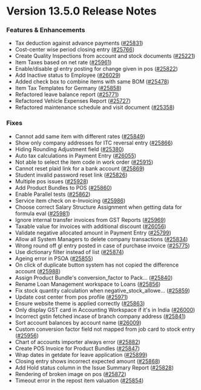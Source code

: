 # Version 13.5.0 Release Notes

### Features & Enhancements

- Tax deduction against advance payments ([#25831](https://github.com/netmanthan/Shoper/pull/25831))
- Cost-center wise period closing entry ([#25766](https://github.com/netmanthan/Shoper/pull/25766))
- Create Quality Inspections from account and stock documents ([#25221](https://github.com/netmanthan/Shoper/pull/25221))
- Item Taxes based on net rate ([#25961](https://github.com/netmanthan/Shoper/pull/25961))
- Enable/disable gl entry posting for change given in pos ([#25822](https://github.com/netmanthan/Shoper/pull/25822))
- Add Inactive status to Employee ([#26029](https://github.com/netmanthan/Shoper/pull/26029))
- Added check box to combine items with same BOM ([#25478](https://github.com/netmanthan/Shoper/pull/25478))
- Item Tax Templates for Germany ([#25858](https://github.com/netmanthan/Shoper/pull/25858))
- Refactored leave balance report ([#25771](https://github.com/netmanthan/Shoper/pull/25771))
- Refactored Vehicle Expenses Report ([#25727](https://github.com/netmanthan/Shoper/pull/25727))
- Refactored maintenance schedule and visit document ([#25358](https://github.com/netmanthan/Shoper/pull/25358))

### Fixes

- Cannot add same item with different rates ([#25849](https://github.com/netmanthan/Shoper/pull/25849))
- Show only company addresses for ITC reversal entry ([#25866](https://github.com/netmanthan/Shoper/pull/25866))
- Hiding Rounding Adjustment field ([#25380](https://github.com/netmanthan/Shoper/pull/25380))
- Auto tax calculations in Payment Entry ([#26055](https://github.com/netmanthan/Shoper/pull/26055))
- Not able to select the item code in work order ([#25915](https://github.com/netmanthan/Shoper/pull/25915))
- Cannot reset plaid link for a bank account ([#25869](https://github.com/netmanthan/Shoper/pull/25869))
- Student invalid password reset link ([#25826](https://github.com/netmanthan/Shoper/pull/25826))
- Multiple pos issues ([#25928](https://github.com/netmanthan/Shoper/pull/25928))
- Add Product Bundles to POS ([#25860](https://github.com/netmanthan/Shoper/pull/25860))
- Enable Parallel tests ([#25862](https://github.com/netmanthan/Shoper/pull/25862))
- Service item check on e-Invoicing ([#25986](https://github.com/netmanthan/Shoper/pull/25986))
- Choose correct Salary Structure Assignment when getting data for formula eval ([#25981](https://github.com/netmanthan/Shoper/pull/25981))
- Ignore internal transfer invoices from GST Reports ([#25969](https://github.com/netmanthan/Shoper/pull/25969))
- Taxable value for invoices with additional discount ([#26056](https://github.com/netmanthan/Shoper/pull/26056))
- Validate negative allocated amount in Payment Entry ([#25799](https://github.com/netmanthan/Shoper/pull/25799))
- Allow all System Managers to delete company transactions ([#25834](https://github.com/netmanthan/Shoper/pull/25834))
- Wrong round off gl entry posted in case of purchase invoice ([#25775](https://github.com/netmanthan/Shoper/pull/25775))
- Use dictionary filter instead of list ([#25874](https://github.com/netmanthan/Shoper/pull/25874))
- Ageing error in PSOA ([#25855](https://github.com/netmanthan/Shoper/pull/25855))
- On click of duplicate button system has not copied the difference account ([#25988](https://github.com/netmanthan/Shoper/pull/25988))
- Assign Product Bundle's conversion_factor to Pack… ([#25840](https://github.com/netmanthan/Shoper/pull/25840))
- Rename Loan Management workspace to Loans ([#25856](https://github.com/netmanthan/Shoper/pull/25856))
- Fix stock quantity calculation when negative_stock_allowe… ([#25859](https://github.com/netmanthan/Shoper/pull/25859))
- Update cost center from pos profile ([#25971](https://github.com/netmanthan/Shoper/pull/25971))
- Ensure website theme is applied correctly ([#25863](https://github.com/netmanthan/Shoper/pull/25863))
- Only display GST card in Accounting Workspace if it's in India ([#26000](https://github.com/netmanthan/Shoper/pull/26000))
- Incorrect gstin fetched incase of branch company address ([#25841](https://github.com/netmanthan/Shoper/pull/25841))
- Sort account balances by account name ([#26009](https://github.com/netmanthan/Shoper/pull/26009))
- Custom conversion factor field not mapped from job card to stock entry ([#25956](https://github.com/netmanthan/Shoper/pull/25956))
- Chart of accounts importer always error ([#25882](https://github.com/netmanthan/Shoper/pull/25882))
- Create POS Invoice for Product Bundles ([#25847](https://github.com/netmanthan/Shoper/pull/25847))
- Wrap dates in getdate for leave application ([#25899](https://github.com/netmanthan/Shoper/pull/25899))
- Closing entry shows incorrect expected amount ([#25868](https://github.com/netmanthan/Shoper/pull/25868))
- Add Hold status column in the Issue Summary Report ([#25828](https://github.com/netmanthan/Shoper/pull/25828))
- Rendering of broken image on pos ([#25872](https://github.com/netmanthan/Shoper/pull/25872))
- Timeout error in the repost item valuation ([#25854](https://github.com/netmanthan/Shoper/pull/25854))
